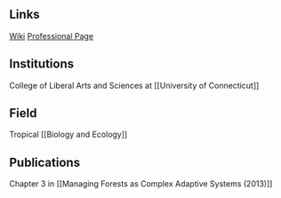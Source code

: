 ## Links 
[Wiki](https://en.wikipedia.org/wiki/Robin_Chazdon)
[Professional Page](https://hydrodictyon.eeb.uconn.edu/people/chazdon/)
## Institutions
College of Liberal Arts and Sciences at [[University of Connecticut]]
## Field
Tropical [[Biology and Ecology]]
## Publications
Chapter 3 in [[Managing Forests as Complex Adaptive Systems (2013)]]
